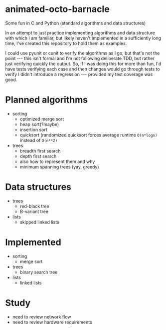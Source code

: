 # animated-octo-barnacle
Some fun in C and Python (standard algorithms and data structures)

In an attempt to just practice implementing algorithms and data structure with which I am familiar, but likely haven't implemented in 
a sufficiently long time, I've created this repository to hold them as examples.

I could use pyunit or cunit to verify the algorithms as I go, but that's not the
point --- this isn't formal and I'm not following deliberate TDD, but rather 
just verifying quickly the output.  So, if I was doing this for more than fun,
I'd have tests verifying each case and then changes would go through tests to
verify I didn't introduce a regression --- provided my test coverage was good.

# Planned algorithms
* sorting
  * optimized merge sort
  * heap sort(?maybe)
  * insertion sort
  * quicksort (randomized quicksort forces average runtime ``O(n*logn)`` instead of ``O(n**2)`` 
* trees
  * breadth first search
  * depth first search
  * also how to represent them and why
  * minimum spanning trees (yay, greedy)

# Data structures
* trees
  * red-black tree
  * B-variant tree
* lists
  * skipped linked lists

# Implemented
* sorting
  * merge sort
* trees
  * binary search tree
* lists
  * linked lists

# Study
* need to review network flow
* need to review hardware requirements

